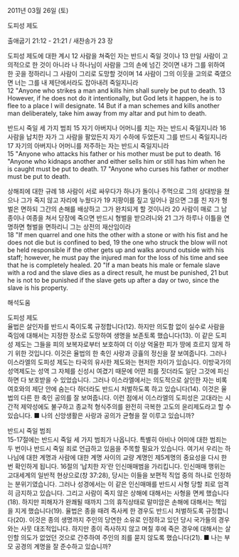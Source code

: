 2011년 03월 26일 (토)

도피성 제도



출애굽기 21:12 - 21:21 / 새찬송가 23 장


도피성 제도에 대한 계시 
12 사람을 쳐죽인 자는 반드시 죽일 것이나 13 만일 사람이 고의적으로 한 것이 아니라 나 하나님이 사람을 그의 손에 넘긴 것이면 내가 그를 위하여 한 곳을 정하리니 그 사람이 그리로 도망할 것이며 14 사람이 그의 이웃을 고의로 죽였으면 너는 그를 내 제단에서라도 잡아내려 죽일지니라  
12 "Anyone who strikes a man and kills him shall surely be put to death. 13 However, if he does not do it intentionally, but God lets it happen, he is to flee to a place I will designate. 14 But if a man schemes and kills another man deliberately, take him away from my altar and put him to death. 

반드시 죽일 세 가지 범죄
15 자기 아버지나 어머니를 치는 자는 반드시 죽일지니라 16 사람을 납치한 자가 그 사람을 팔았든지 자기 수하에 두었든지 그를 반드시 죽일지니라 17 자기의 아버지나 어머니를 저주하는 자는 반드시 죽일지니라  
15 "Anyone who attacks his father or his mother must be put to death. 16 "Anyone who kidnaps another and either sells him or still has him when he is caught must be put to death. 17 "Anyone who curses his father or mother must be put to death. 

상해죄에 대한 규례
18 사람이 서로 싸우다가 하나가 돌이나 주먹으로 그의 상대방을 쳤으나 그가 죽지 않고 자리에 누웠다가 19 지팡이를 짚고 일어나 걸으면 그를 친 자가 형벌은 면하되 그간의 손해를 배상하고 그가 완치되게 할 것이니라 20 사람이 매로 그 남종이나 여종을 쳐서 당장에 죽으면 반드시 형벌을 받으려니와 21 그가 하루나 이틀을 연명하면 형벌을 면하리니 그는 상전의 재산임이라  
18 "If men quarrel and one hits the other with a stone or with his fist and he does not die but is confined to bed, 19 the one who struck the blow will not be held responsible if the other gets up and walks around outside with his staff; however, he must pay the injured man for the loss of his time and see that he is completely healed. 20 "If a man beats his male or female slave with a rod and the slave dies as a direct result, he must be punished, 21 but he is not to be punished if the slave gets up after a day or two, since the slave is his property.

해석도움





도피성 제도  
율법은 살인자를 반드시 죽이도록 규정합니다(12). 하지만 의도함 없이 실수로 사람을 죽임에 대해서는 지정한 장소로 도망하여 생명을 보존토록 했습니다(13). 이 같은 도피성 제도는 그들을 피의 보복자로부터 보호하여 더 이상 억울한 피가 땅에 흐르지 않게 하기 위한 것입니다. 이것은 율법의 한 축인 사랑과 긍휼의 정신을 잘 보여줍니다. 그러나 이스라엘의 도피성 제도는 타국의 유사한 제도와는 현저한 차이가 있습니다. 이방국가의 성역제도는 성역 그 자체를 신성시 여겼기 때문에 어떤 죄를 짓더라도 일단 그것에 피신하면 다 보호받을 수 있었습니다. 그러나 이스라엘에서는 의도적으로 살인한 자는 비록 여호와의 제단 안에 숨는다 하더라도 반드시 처벌하도록 하고 있습니다(14). 이것은 율법의 다른 한 축인 공의를 잘 보여줍니다. 이런 점에서 이스라엘의 도피성은 고대라는 시간적 제약성에도 불구하고 종교적 형식주의를 완전히 극복한 고도의 윤리제도라고 할 수 있습니다.
■ 나의 신앙생활은 사랑과 공의가 균형을 잘 이루고 있습니까? 

반드시 죽일 범죄  
15-17절에는 반드시 죽일 세 가지 범죄가 나옵니다. 특별히 아비나 어미에 대한 범죄는 두 번이나 반드시 죽일 죄로 언급하고 있음을 주목할 필요가 있습니다. 여기서 우리는 하나님에 대한 계명과 사람에 대한 계명 사이의 교량 계명인 제5계명의 중요성을 다시 한 번 확인하게 됩니다. 16절의 ‘납치한 자’란 인신매매범을 가리킵니다. 인신매매 행위는 고대세계의 일반적 현상으로(창 37:28), 당시는 이들을 보편적 직업 중의 하나로 인정하는 분위기였습니다. 그러나 성경에서는 이 같은 인신매매를 반드시 사형 당할 죄로 엄격히 금지하고 있습니다. 그리고 사람이 죽지 않은 상해에 대해서는 사형을 면케 했습니다(18). 하지만 피해자가 완쾌될 때까지 그의 휴직상태로 말미암은 손해에 대해서는 책임을 지게 했습니다(19). 율법은 종을 때려 즉사케 한 경우도 반드시 처벌하도록 규정합니다(20). 이것은 종의 생명까지 주인의 당연한 소유로 인정하고 있던 당시 국가들의 경우와는 사뭇 대조적입니다. 하지만 종이 즉사하지 않고 며칠 후에 죽은 경우에 대해서는 살인할 의도가 없었던 것으로 간주하여 주인의 죄를 묻지 않도록 했습니다(21).
■ 나는 부모 공경의 계명을 잘 준수하고 있습니까?